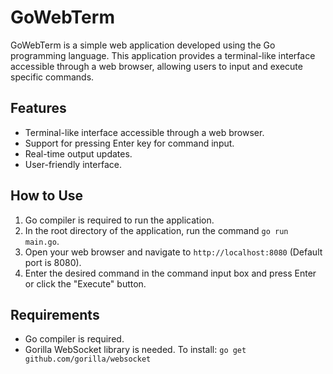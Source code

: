 # GoWebTerm

GoWebTerm is a simple web application developed using the Go programming language. This application provides a terminal-like interface accessible through a web browser, allowing users to input and execute specific commands.

## Features

- Terminal-like interface accessible through a web browser.
- Support for pressing Enter key for command input.
- Real-time output updates.
- User-friendly interface.

## How to Use

1. Go compiler is required to run the application.
2. In the root directory of the application, run the command `go run main.go`.
3. Open your web browser and navigate to `http://localhost:8080` (Default port is 8080).
4. Enter the desired command in the command input box and press Enter or click the "Execute" button.

## Requirements

- Go compiler is required.
- Gorilla WebSocket library is needed. To install:
  ` go get github.com/gorilla/websocket `
